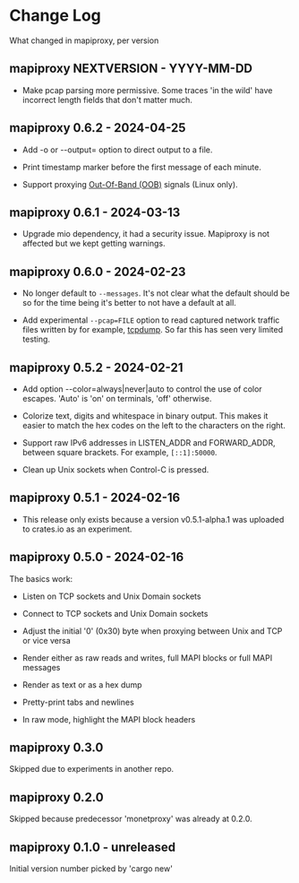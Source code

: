 # Change Log

What changed in mapiproxy, per version


## mapiproxy NEXTVERSION - YYYY-MM-DD

- Make pcap parsing more permissive. Some traces 'in the wild' have incorrect
  length fields that don't matter much.


## mapiproxy 0.6.2 - 2024-04-25

- Add -o or --output= option to direct output to a file.

- Print timestamp marker before the first message of each minute.

- Support proxying [Out-Of-Band (OOB)][OOB] signals (Linux only).

[OOB]: https://en.wikipedia.org/wiki/Transmission_Control_Protocol#Out-of-band_data


## mapiproxy 0.6.1 - 2024-03-13

- Upgrade mio dependency, it had a security issue.
  Mapiproxy is not affected but we kept getting warnings.


## mapiproxy 0.6.0 - 2024-02-23

- No longer default to `--messages`. It's not clear what the default should
  be so for the time being it's better to not have a default at all.

- Add experimental `--pcap=FILE` option to read captured network traffic files
  written by for example, [tcpdump](https://www.tcpdump.org/).
  So far this has seen very limited testing.


## mapiproxy 0.5.2 - 2024-02-21

- Add option --color=always|never|auto to control the use of color escapes.
  'Auto' is 'on' on terminals, 'off' otherwise.

- Colorize text, digits and whitespace in binary output. This makes it easier
  to match the hex codes on the left to the characters on the right.

- Support raw IPv6 addresses in LISTEN_ADDR and FORWARD_ADDR, between square brackets.
  For example, `[::1]:50000`.

- Clean up Unix sockets when Control-C is pressed.


## mapiproxy 0.5.1 - 2024-02-16

- This release only exists because a version v0.5.1-alpha.1
  was uploaded to crates.io as an experiment.


## mapiproxy 0.5.0 - 2024-02-16

The basics work:

- Listen on TCP sockets and Unix Domain sockets

- Connect to TCP sockets and Unix Domain sockets

- Adjust the initial '0' (0x30) byte when proxying between Unix and TCP or vice
  versa

- Render either as raw reads and writes, full MAPI blocks or full MAPI messages

- Render as text or as a hex dump

- Pretty-print tabs and newlines

- In raw mode, highlight the MAPI block headers


## mapiproxy 0.3.0

Skipped due to experiments in another repo.


## mapiproxy 0.2.0

Skipped because predecessor 'monetproxy' was already at 0.2.0.


## mapiproxy 0.1.0 - unreleased

Initial version number picked by 'cargo new'
